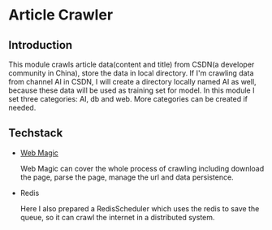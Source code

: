 # Article Crawler
## Introduction
This module crawls article data(content and title) from CSDN(a developer community in China), store the data in local directory. 
If I'm crawling data from channel AI in CSDN, I will create a directory locally named AI as well, because these data will be used as training set for model.
In this module I set three categories: AI, db and web. More categories can be created if needed.
## Techstack
- [Web Magic](https://github.com/code4craft/webmagic)
  
  Web Magic can cover the whole process of crawling including download the page, parse the page, manage the url and data persistence.
- Redis
  
  Here I also prepared a RedisScheduler which uses the redis to save the queue, so it can crawl the internet in a distributed system.

